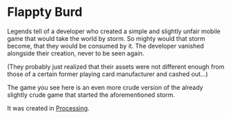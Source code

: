 # Flappty Burd

Legends tell of a developer who created a simple and slightly unfair mobile game that would take the world by storm. So mighty would that storm become, that they would be consumed by it. The developer vanished alongside their creation, never to be seen again.

(They probably just realized that their assets were not different enough from those of a certain former playing card manufacturer and cashed out...)

The game you see here is an even more crude version of the already slightly crude game that started the aforementioned storm. 

It was created in [Processing](https://processing.org).
